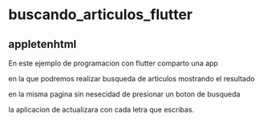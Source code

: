 # buscando_articulos_flutter

## appletenhtml

En este ejemplo de programacion con flutter comparto una app

en la que podremos realizar busqueda de articulos mostrando el resultado

en la misma pagina sin nesecidad de presionar un boton de busqueda

la aplicacion de actualizara con cada letra que escribas.

